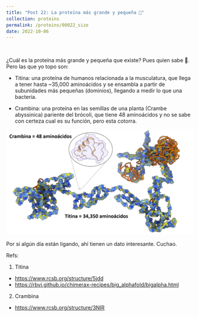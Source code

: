 ```yaml
---
title: "Post 22: La proteína más grande y pequeña 📏"
collection: proteins
permalink: /proteins/00022_size
date: 2022-10-06
---
```


&nbsp;


¿Cuál es la proteína más grande y pequeña que existe? Pues quien sabe 🤷. Pero las que yo topo son:

* Titina: una proteína de humanos relacionada a la musculatura, que llega a tener hasta ~35,000 aminoácidos y se ensambla a partir de subunidades más pequeñas (dominios), llegando a medir lo que una bacteria.

* Crambina: una proteína en las semillas de una planta (Crambe abyssinica) pariente del brócoli, que tiene 48 aminoácidos y no se sabe con certeza cual es su función, pero esta cotorra.

![img](/images/proteins/00022_size.jpg)

Por si algún día están ligando, ahí tienen un dato interesante. Cuchao.

Refs:

1. Titina
* <https://www.rcsb.org/structure/5jdd>
* <https://rbvi.github.io/chimerax-recipes/big_alphafold/bigalpha.html>

2. Crambina
* <https://www.rcsb.org/structure/3NIR>
